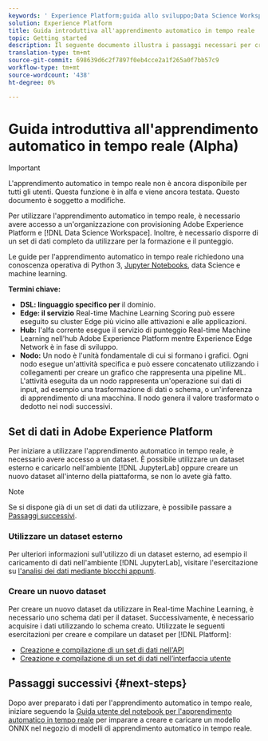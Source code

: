 ```yaml
---
keywords: ' Experience Platform;guida allo sviluppo;Data Science Workspace;argomenti più comuni;Real time machine learning;'
solution: Experience Platform
title: Guida introduttiva all'apprendimento automatico in tempo reale
topic: Getting started
description: Il seguente documento illustra i passaggi necessari per creare un modello di apprendimento automatico in tempo reale in Adobe Experience Platform.
translation-type: tm+mt
source-git-commit: 698639d6c2f7897f0eb4cce2a1f265a0f7bb57c9
workflow-type: tm+mt
source-wordcount: '438'
ht-degree: 0%

---
```



# Guida introduttiva all&#39;apprendimento automatico in tempo reale (Alpha)

>[!IMPORTANT]
>
>L&#39;apprendimento automatico in tempo reale non è ancora disponibile per tutti gli utenti. Questa funzione è in alfa e viene ancora testata. Questo documento è soggetto a modifiche.

Per utilizzare l&#39;apprendimento automatico in tempo reale, è necessario avere accesso a un&#39;organizzazione con provisioning Adobe Experience Platform e [!DNL Data Science Workspace]. Inoltre, è necessario disporre di un set di dati completo da utilizzare per la formazione e il punteggio.

Le guide per l&#39;apprendimento automatico in tempo reale richiedono una conoscenza operativa di Python 3, [Jupyter Notebooks](../jupyterlab/overview.md), data Science e machine learning.

**Termini chiave:**

- **DSL: linguaggio specifico per** il dominio.
- **Edge: il servizio** Real-time Machine Learning Scoring può essere eseguito su cluster Edge più vicino alle attivazioni e alle applicazioni.
- **Hub:** l&#39;alfa corrente esegue il servizio di punteggio Real-time Machine Learning nell&#39;hub Adobe Experience Platform mentre Experience Edge Network è in fase di sviluppo.
- **Nodo:** Un nodo è l&#39;unità fondamentale di cui si formano i grafici. Ogni nodo esegue un&#39;attività specifica e può essere concatenato utilizzando i collegamenti per creare un grafico che rappresenta una pipeline ML. L&#39;attività eseguita da un nodo rappresenta un&#39;operazione sui dati di input, ad esempio una trasformazione di dati o schema, o un&#39;inferenza di apprendimento di una macchina. Il nodo genera il valore trasformato o dedotto nei nodi successivi.

## Set di dati in Adobe Experience Platform

Per iniziare a utilizzare l&#39;apprendimento automatico in tempo reale, è necessario avere accesso a un dataset. È possibile utilizzare un dataset esterno e caricarlo nell&#39;ambiente [!DNL JupyterLab] oppure creare un nuovo dataset all&#39;interno della piattaforma, se non lo avete già fatto.

>[!NOTE]
>
>Se si dispone già di un set di dati da utilizzare, è possibile passare a [Passaggi successivi](#next-steps).

### Utilizzare un dataset esterno

Per ulteriori informazioni sull&#39;utilizzo di un dataset esterno, ad esempio il caricamento di dati nell&#39;ambiente [!DNL JupyterLab], visitare l&#39;esercitazione su [l&#39;analisi dei dati mediante blocchi appunti](../jupyterlab/analyze-your-data.md#external-data).

### Creare un nuovo dataset

Per creare un nuovo dataset da utilizzare in Real-time Machine Learning, è necessario uno schema dati per il dataset. Successivamente, è necessario acquisire i dati utilizzando lo schema creato. Utilizzate le seguenti esercitazioni per creare e compilare un dataset per [!DNL Platform]:

- [Creazione e compilazione di un set di dati nell&#39;API](../../catalog/datasets/create.md)
- [Creazione e compilazione di un set di dati nell’interfaccia utente](../../ingestion/tutorials/ingest-batch-data.md)

## Passaggi successivi {#next-steps}

Dopo aver preparato i dati per l&#39;apprendimento automatico in tempo reale, iniziare seguendo la [Guida utente del notebook per l&#39;apprendimento automatico in tempo reale](./rtml-authoring-notebook.md) per imparare a creare e caricare un modello ONNX nel negozio di modelli di apprendimento automatico in tempo reale.

